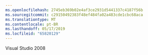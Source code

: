 ```yaml
---
ms.openlocfilehash: 2745eb369b02e4af3ce2931d5441337c4187f56b
ms.sourcegitcommit: c29150492383f48ef484fa02a483cde1cbc68aca
ms.translationtype: MT
ms.contentlocale: pt-BR
ms.lasthandoff: 05/17/2019
ms.locfileid: "65820129"
---
```

Visual Studio 2008

